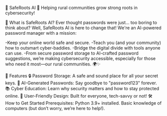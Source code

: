 🌱 SafeRoots AI 🌱
Helping rural communities grow strong roots in cybersecurity!

🚀 What is SafeRoots AI?
Ever thought passwords were just... too boring to think about? Well, SafeRoots AI is here to change that! We're an AI-powered password manager with a mission:

-Keep your online world safe and secure.
-Teach you (and your community) how to outsmart cyber-baddies.
-Bridge the digital divide with tools anyone can use.
-From secure password storage to AI-crafted password suggestions, we’re making cybersecurity accessible, especially for those who need it most—our rural communities. 🌍✨

🧰 Features
🔒 Password Storage: A safe and sound place for all your secret keys.
🧠 AI-Generated Passwords: Say goodbye to "password123" forever.
📚 Cyber Education: Learn why security matters and how to stay protected online.
🤝 User-Friendly Design: Built for everyone, tech-savvy or not!
🛠️ How to Get Started
Prerequisites:
Python 3.9+ installed.
Basic knowledge of computers (but don’t worry, we’re here to help!).
